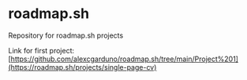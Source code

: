 # roadmap.sh
Repository for roadmap.sh projects

Link for first project: [https://github.com/alexcgarduno/roadmap.sh/tree/main/Project%201](https://roadmap.sh/projects/single-page-cv)
